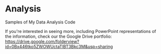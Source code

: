 # Analysis
Samples of My Data Analysis Code

If you're interested in seeing more, including PowerPoint representations of the information, check our the Google Drive portfolio: https://drive.google.com/folderview?id=0Bx446tko5ZWOWUctaTlBT3Bkc3M&usp=sharing
